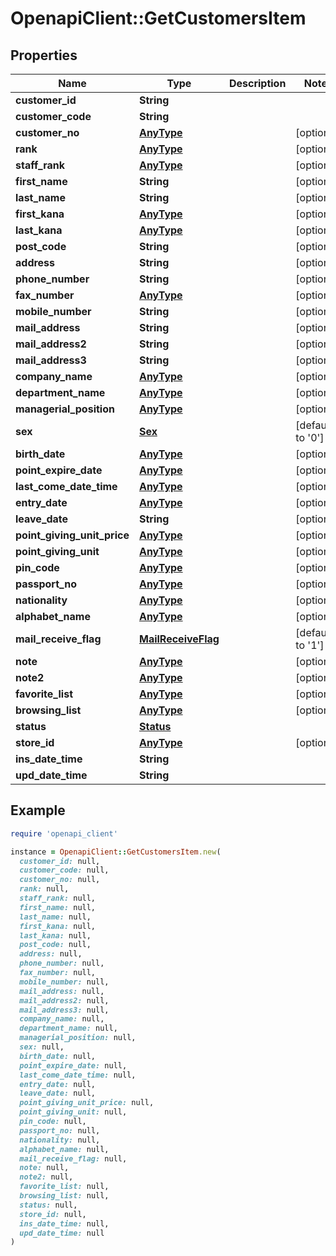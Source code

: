 # OpenapiClient::GetCustomersItem

## Properties

| Name | Type | Description | Notes |
| ---- | ---- | ----------- | ----- |
| **customer_id** | **String** |  |  |
| **customer_code** | **String** |  |  |
| **customer_no** | [**AnyType**](.md) |  | [optional] |
| **rank** | [**AnyType**](.md) |  | [optional] |
| **staff_rank** | [**AnyType**](.md) |  | [optional] |
| **first_name** | **String** |  | [optional] |
| **last_name** | **String** |  | [optional] |
| **first_kana** | [**AnyType**](.md) |  | [optional] |
| **last_kana** | [**AnyType**](.md) |  | [optional] |
| **post_code** | **String** |  | [optional] |
| **address** | **String** |  | [optional] |
| **phone_number** | **String** |  | [optional] |
| **fax_number** | [**AnyType**](.md) |  | [optional] |
| **mobile_number** | **String** |  | [optional] |
| **mail_address** | **String** |  | [optional] |
| **mail_address2** | **String** |  | [optional] |
| **mail_address3** | **String** |  | [optional] |
| **company_name** | [**AnyType**](.md) |  | [optional] |
| **department_name** | [**AnyType**](.md) |  | [optional] |
| **managerial_position** | [**AnyType**](.md) |  | [optional] |
| **sex** | [**Sex**](Sex.md) |  | [default to &#39;0&#39;] |
| **birth_date** | [**AnyType**](.md) |  | [optional] |
| **point_expire_date** | [**AnyType**](.md) |  | [optional] |
| **last_come_date_time** | [**AnyType**](.md) |  | [optional] |
| **entry_date** | [**AnyType**](.md) |  | [optional] |
| **leave_date** | **String** |  | [optional] |
| **point_giving_unit_price** | [**AnyType**](.md) |  | [optional] |
| **point_giving_unit** | [**AnyType**](.md) |  | [optional] |
| **pin_code** | [**AnyType**](.md) |  | [optional] |
| **passport_no** | [**AnyType**](.md) |  | [optional] |
| **nationality** | [**AnyType**](.md) |  | [optional] |
| **alphabet_name** | [**AnyType**](.md) |  | [optional] |
| **mail_receive_flag** | [**MailReceiveFlag**](MailReceiveFlag.md) |  | [default to &#39;1&#39;] |
| **note** | [**AnyType**](.md) |  | [optional] |
| **note2** | [**AnyType**](.md) |  | [optional] |
| **favorite_list** | [**AnyType**](.md) |  | [optional] |
| **browsing_list** | [**AnyType**](.md) |  | [optional] |
| **status** | [**Status**](Status.md) |  |  |
| **store_id** | [**AnyType**](.md) |  | [optional] |
| **ins_date_time** | **String** |  |  |
| **upd_date_time** | **String** |  |  |

## Example

```ruby
require 'openapi_client'

instance = OpenapiClient::GetCustomersItem.new(
  customer_id: null,
  customer_code: null,
  customer_no: null,
  rank: null,
  staff_rank: null,
  first_name: null,
  last_name: null,
  first_kana: null,
  last_kana: null,
  post_code: null,
  address: null,
  phone_number: null,
  fax_number: null,
  mobile_number: null,
  mail_address: null,
  mail_address2: null,
  mail_address3: null,
  company_name: null,
  department_name: null,
  managerial_position: null,
  sex: null,
  birth_date: null,
  point_expire_date: null,
  last_come_date_time: null,
  entry_date: null,
  leave_date: null,
  point_giving_unit_price: null,
  point_giving_unit: null,
  pin_code: null,
  passport_no: null,
  nationality: null,
  alphabet_name: null,
  mail_receive_flag: null,
  note: null,
  note2: null,
  favorite_list: null,
  browsing_list: null,
  status: null,
  store_id: null,
  ins_date_time: null,
  upd_date_time: null
)
```

